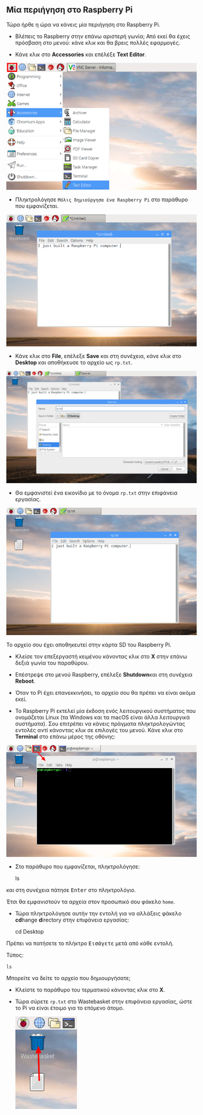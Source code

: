 ## Μία περιήγηση στο Raspberry Pi

Τώρα ήρθε η ώρα να κάνεις μία περιήγηση στο Raspberry Pi.

+ Βλέπεις το Raspberry στην επάνω αριστερή γωνία; Από εκεί θα έχεις πρόσβαση στο μενού: κάνε κλικ και θα βρεις πολλές εφαρμογές.

+ Κάνε κλικ στο **Accessories** και επέλέξε **Text Editor**.

![screenshot](images/pi-accessories.png)

+ Πληκτρολόγησε `Μόλις δημιούργησα ένα Raspberry Pi` στο παράθυρο που εμφανίζεται.

![screenshot](images/pi-text-editor.png)

+ Κάνε κλικ στο **File**, επέλεξε **Save** και στη συνέχεια, κάνε κλικ στο **Desktop** και αποθήκευσε το αρχείο ως `rp.txt`.

![screenshot](images/pi-save.png)

+ Θα εμφανιστεί ένα εικονίδιο με το όνομα `rp.txt` στην επιφάνεια εργασίας.

![screenshot](images/pi-saved.png)

Το αρχείο σου έχει αποθηκευτεί στην κάρτα SD του Raspberry Pi.

+ Κλείσε τον επεξεργαστή κειμένου κάνοντας κλικ στο **X** στην επάνω δεξιά γωνία του παραθύρου.

+ Επέστρεψε στο μενού Raspberry, επέλεξε **Shutdown**και στη συνέχεια **Reboot**.

+ Όταν το Pi έχει επανεκκινήσει, το αρχείο σου θα πρέπει να είναι ακόμα εκεί.

+ Το Raspberry Pi εκτελεί μία έκδοση ενός λειτουργικού συστήματος που ονομάζεται Linux (τα Windows και τα macOS είναι άλλα λειτουργικά συστήματα). Σου επιτρέπει να κάνεις πράγματα πληκτρολογώντας εντολές αντί κάνοντας κλικ σε επιλογές του μενού. Κάνε κλικ στο **Terminal** στο επάνω μέρος της οθόνης:

![screenshot](images/pi-command-prompt.png)

+ Στο παράθυρο που εμφανίζεται, πληκτρολόγησε:

    ls
    

και στη συνέχεια πάτησε <kbd>Enter</kbd> στο πληκτρολόγιο.

Έτσι θα εμφανιστούν τα αρχεία στον προσωπικό σου φάκελο `home`.

+ Τώρα πληκτρολόγησε αυτήν την εντολή για να αλλάξεις φάκελο **cd**hange **d**irectory στην επιφάνεια εργασίας:

    cd Desktop
    

Πρέπει να πατήσετε το πλήκτρο <kbd>Εισάγετε</kbd> μετά από κάθε εντολή.

Τύπος:

    ls
    

Μπορείτε να δείτε το αρχείο που δημιουργήσατε;

+ Κλείστε το παράθυρο του τερματικού κάνοντας κλικ στο **X**.

+ Τώρα σύρετε `rp.txt` στο Wastebasket στην επιφάνεια εργασίας, ώστε το Pi να είναι έτοιμο για το επόμενο άτομο.
    
    ![screenshot](images/pi-waste.png)